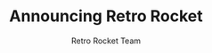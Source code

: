 ---
isDraft: true
title: "Announcing Retro Rocket"
author: Retro Rocket Team
category: "Launch Week 1"
readingDuration: 2
image:
  url: ""
  alt: ""
pubDate: "2024 3 12"
tags: ["astro", "stripe", "build in public", "open source"]
summary: ""
---